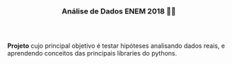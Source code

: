 <div  align="center">
  
### Análise de Dados ENEM 2018 👩‍💻

##
<br>

</div> 
  

**Projeto** cujo principal objetivo é testar hipóteses analisando dados reais, e aprendendo conceitos das principais libraries do pythons.




  


</div>


